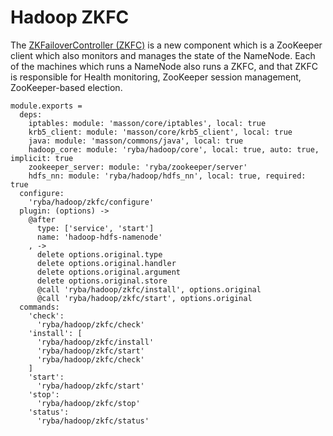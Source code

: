 
# Hadoop ZKFC

The [ZKFailoverController (ZKFC)](https://hadoop.apache.org/docs/r2.3.0/hadoop-yarn/hadoop-yarn-site/HDFSHighAvailabilityWithQJM.html) is a new component which is a ZooKeeper client which also monitors and manages the state of the NameNode.
 Each of the machines which runs a NameNode also runs a ZKFC, and that ZKFC is responsible for Health monitoring, ZooKeeper session management, ZooKeeper-based election.


    module.exports =
      deps:
        iptables: module: 'masson/core/iptables', local: true
        krb5_client: module: 'masson/core/krb5_client', local: true
        java: module: 'masson/commons/java', local: true
        hadoop_core: module: 'ryba/hadoop/core', local: true, auto: true, implicit: true
        zookeeper_server: module: 'ryba/zookeeper/server'
        hdfs_nn: module: 'ryba/hadoop/hdfs_nn', local: true, required: true
      configure:
        'ryba/hadoop/zkfc/configure'
      plugin: (options) ->
        @after
          type: ['service', 'start']
          name: 'hadoop-hdfs-namenode'
        , ->
          delete options.original.type
          delete options.original.handler
          delete options.original.argument
          delete options.original.store
          @call 'ryba/hadoop/zkfc/install', options.original
          @call 'ryba/hadoop/zkfc/start', options.original
      commands:
        'check':
          'ryba/hadoop/zkfc/check'
        'install': [
          'ryba/hadoop/zkfc/install'
          'ryba/hadoop/zkfc/start'
          'ryba/hadoop/zkfc/check'
        ]
        'start':
          'ryba/hadoop/zkfc/start'
        'stop':
          'ryba/hadoop/zkfc/stop'
        'status':
          'ryba/hadoop/zkfc/status'
